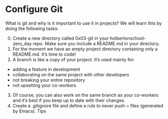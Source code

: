 # Configure Git

What is git and why is it important to use it in projects? We will learn this by doing the following tasks:

0. Create a new directory called 0x03-git in your holbertonschool-zero_day repo. Make sure you include a README.md in your directory.
1. For the moment we have an empty project directory containing only a README.md. It’s time to code!
2. A branch is like a copy of your project. It’s used mainly for:
- adding a feature in development
- collaborating on the same project with other developers
- not breaking your entire repository
- not upsetting your co-workers
3. Of course, you can also work on the same branch as your co-workers and it’s best if you keep up to date with their changes.
4. Create a .gitignore file and define a rule to never push ~ files (generated by Emacs). Tips
